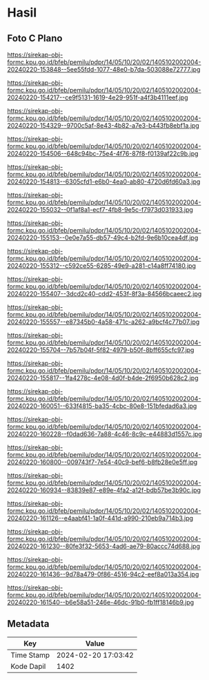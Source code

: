 # Hasil

## Foto C Plano

https://sirekap-obj-formc.kpu.go.id/bfeb/pemilu/pdpr/14/05/10/20/02/1405102002004-20240220-153848--5ee55fdd-1077-48e0-b7da-503088e72777.jpg

https://sirekap-obj-formc.kpu.go.id/bfeb/pemilu/pdpr/14/05/10/20/02/1405102002004-20240220-154217--ce9f5131-1619-4e29-951f-a4f3b4111eef.jpg

https://sirekap-obj-formc.kpu.go.id/bfeb/pemilu/pdpr/14/05/10/20/02/1405102002004-20240220-154329--9700c5af-8e43-4b82-a7e3-b443fb8ebf1a.jpg

https://sirekap-obj-formc.kpu.go.id/bfeb/pemilu/pdpr/14/05/10/20/02/1405102002004-20240220-154506--648c94bc-75e4-4f76-87f8-f0139af22c9b.jpg

https://sirekap-obj-formc.kpu.go.id/bfeb/pemilu/pdpr/14/05/10/20/02/1405102002004-20240220-154813--6305cfd1-e6b0-4ea0-ab80-4720d6fd60a3.jpg

https://sirekap-obj-formc.kpu.go.id/bfeb/pemilu/pdpr/14/05/10/20/02/1405102002004-20240220-155032--0f1af8a1-ecf7-4fb8-9e5c-f7973d031933.jpg

https://sirekap-obj-formc.kpu.go.id/bfeb/pemilu/pdpr/14/05/10/20/02/1405102002004-20240220-155153--0e0e7a55-db57-49c4-b2fd-9e6b10cea4df.jpg

https://sirekap-obj-formc.kpu.go.id/bfeb/pemilu/pdpr/14/05/10/20/02/1405102002004-20240220-155312--c592ce55-6285-49e9-a281-c14a8ff74180.jpg

https://sirekap-obj-formc.kpu.go.id/bfeb/pemilu/pdpr/14/05/10/20/02/1405102002004-20240220-155407--3dcd2c40-cdd2-453f-8f3a-84566bcaeec2.jpg

https://sirekap-obj-formc.kpu.go.id/bfeb/pemilu/pdpr/14/05/10/20/02/1405102002004-20240220-155557--e87345b0-4a58-471c-a262-a9bcf4c77b07.jpg

https://sirekap-obj-formc.kpu.go.id/bfeb/pemilu/pdpr/14/05/10/20/02/1405102002004-20240220-155704--7b57b04f-5f82-4979-b50f-8bff655cfc97.jpg

https://sirekap-obj-formc.kpu.go.id/bfeb/pemilu/pdpr/14/05/10/20/02/1405102002004-20240220-155817--1fa4278c-4e08-4d0f-b4de-2f6950b628c2.jpg

https://sirekap-obj-formc.kpu.go.id/bfeb/pemilu/pdpr/14/05/10/20/02/1405102002004-20240220-160051--633f4815-ba35-4cbc-80e8-151bfedad6a3.jpg

https://sirekap-obj-formc.kpu.go.id/bfeb/pemilu/pdpr/14/05/10/20/02/1405102002004-20240220-160228--f0dad636-7a88-4c46-8c9c-e44883d1557c.jpg

https://sirekap-obj-formc.kpu.go.id/bfeb/pemilu/pdpr/14/05/10/20/02/1405102002004-20240220-160800--009743f7-7e54-40c9-bef6-b8fb28e0e5ff.jpg

https://sirekap-obj-formc.kpu.go.id/bfeb/pemilu/pdpr/14/05/10/20/02/1405102002004-20240220-160934--83839e87-e89e-4fa2-a12f-bdb57be3b90c.jpg

https://sirekap-obj-formc.kpu.go.id/bfeb/pemilu/pdpr/14/05/10/20/02/1405102002004-20240220-161126--e4aabf41-1a0f-441d-a990-210eb9a714b3.jpg

https://sirekap-obj-formc.kpu.go.id/bfeb/pemilu/pdpr/14/05/10/20/02/1405102002004-20240220-161230--80fe3f32-5653-4ad6-ae79-80accc74d688.jpg

https://sirekap-obj-formc.kpu.go.id/bfeb/pemilu/pdpr/14/05/10/20/02/1405102002004-20240220-161436--9d78a479-0f86-4516-94c2-eef8a013a354.jpg

https://sirekap-obj-formc.kpu.go.id/bfeb/pemilu/pdpr/14/05/10/20/02/1405102002004-20240220-161540--b6e58a51-246e-46dc-91b0-fb1ff18146b9.jpg


## Metadata

| Key        | Value               |
| ---------- | ------------------- |
| Time Stamp | 2024-02-20 17:03:42 |
| Kode Dapil | 1402                |



